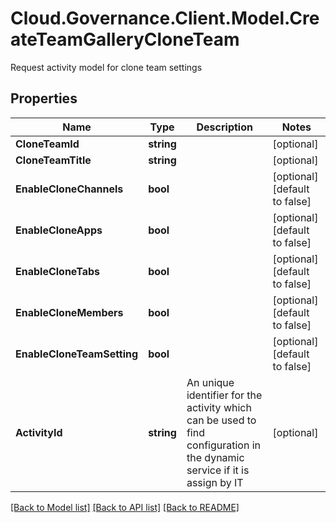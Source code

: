 # Cloud.Governance.Client.Model.CreateTeamGalleryCloneTeam
Request activity model for clone team settings
## Properties

Name | Type | Description | Notes
------------ | ------------- | ------------- | -------------
**CloneTeamId** | **string** |  | [optional] 
**CloneTeamTitle** | **string** |  | [optional] 
**EnableCloneChannels** | **bool** |  | [optional] [default to false]
**EnableCloneApps** | **bool** |  | [optional] [default to false]
**EnableCloneTabs** | **bool** |  | [optional] [default to false]
**EnableCloneMembers** | **bool** |  | [optional] [default to false]
**EnableCloneTeamSetting** | **bool** |  | [optional] [default to false]
**ActivityId** | **string** | An unique identifier for the activity which can be used to find configuration in the dynamic service if it is assign by IT | [optional] 

[[Back to Model list]](../README.md#documentation-for-models) [[Back to API list]](../README.md#documentation-for-api-endpoints) [[Back to README]](../README.md)

